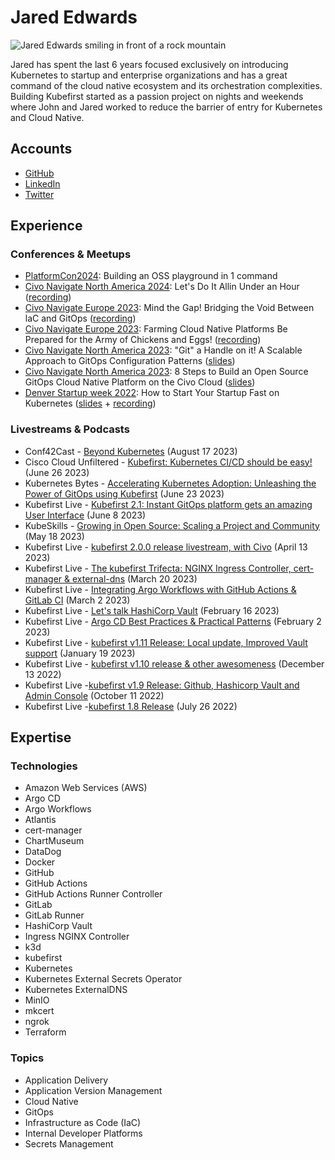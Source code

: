 # Jared Edwards

![Jared Edwards smiling in front of a rock mountain](../pictures/jared.jpg)

Jared has spent the last 6 years focused exclusively on introducing Kubernetes to startup and enterprise organizations and has a great command of the cloud native ecosystem and its orchestration complexities. Building Kubefirst started as a passion project on nights and weekends where John and Jared worked to reduce the barrier of entry for Kubernetes and Cloud Native.

## Accounts

- [GitHub](https://github.com/jarededwards)
- [LinkedIn](https://www.linkedin.com/in/je-k8s/)
- [Twitter](https://twitter.com/jre519)

## Experience

### Conferences & Meetups

- [PlatformCon2024](https://platformcon.com/workshops/building-an-oss-playground-in-1-command): Building an OSS playground in 1 command
- [Civo Navigate North America 2024](https://www.civo.com/navigate/north-america/2024): Let's Do It Allin Under an Hour ([recording](https://www.youtube.com/watch?v=4p2YAp5tRM4))
- [Civo Navigate Europe 2023](https://www.civo.com/navigate/europe/2023): Mind the Gap! Bridging the Void Between laC and GitOps ([recording](https://www.youtube.com/watch?v=2sK9VGAv79Y))
- [Civo Navigate Europe 2023](https://www.civo.com/navigate/europe/2023): Farming Cloud Native Platforms Be Prepared for the Army of Chickens and Eggs! ([recording](https://www.youtube.com/watch?v=zGgNG2tym_U))
- [Civo Navigate North America 2023](https://www.civo.com/navigate/north-america-2023): "Git" a Handle on it! A Scalable Approach to GitOps Configuration Patterns ([slides](../slides/Civo%20Navigate%20North%20America%202023%20-%20Git%20a%20Handle%20on%20it%2C%20A%20Scalable%20Approach%20to%20GitOps%20Configuration%20Patterns.pdf))
- [Civo Navigate North America 2023](https://www.civo.com/navigate/north-america-2023): 8 Steps to Build an Open Source GitOps Cloud Native Platform on the Civo Cloud ([slides](../slides/Civo%20Navigate%20North%20America%202023%20-%208%20Steps%20to%20Build%20an%20Open%20Source%20GitOps%20Cloud%20Native%20Platform%20on%20the%20Civo%20Cloud.pdf))
- [Denver Startup week 2022](https://www.denverstartupweek.org): How to Start Your Startup Fast on Kubernetes ([slides](../slides/Denver%20Startup%20week%202022%20-%20How%20to%20Start%20Your%20Startup%20Fast%20on%20Kubernetes.pdf) + [recording](https://www.youtube.com/watch?v=3phL4mjN-Rw))

### Livestreams & Podcasts

- Conf42Cast - [Beyond Kubernetes](https://www.youtube.com/watch?v=H17k5GEBD8U) (August 17 2023)
- Cisco Cloud Unfiltered - [Kubefirst: Kubernetes CI/CD should be easy!](https://www.youtube.com/watch?v=Jnk8ac6Bu88) (June 26 2023)
- Kubernetes Bytes - [Accelerating Kubernetes Adoption: Unleashing the Power of GitOps using Kubefirst](https://www.youtube.com/watch?v=CSGF9VgYmXk) (June 23 2023)
- Kubefirst Live - [Kubefirst 2.1: Instant GitOps platform gets an amazing User Interface](https://www.youtube.com/watch?v=WWuwjRpSewM) (June 8 2023)
- KubeSkills - [Growing in Open Source: Scaling a Project and Community](https://www.youtube.com/watch?v=NMZxuazgaRM) (May 18 2023)
- Kubefirst Live - [kubefirst 2.0.0 release livestream, with Civo](https://www.youtube.com/watch?v=l0MRtWbbiDk) (April 13 2023)
- Kubefirst Live - [The kubefirst Trifecta: NGINX Ingress Controller, cert-manager & external-dns](https://www.youtube.com/watch?v=o6dt-2Dp1xE) (March 20 2023)
- Kubefirst Live - [Integrating Argo Workflows with GitHub Actions & GitLab CI](https://www.youtube.com/watch?v=4VrgjdlpCmo) (March 2 2023)
- Kubefirst Live - [Let's talk HashiCorp Vault](https://www.youtube.com/watch?v=vczxh0SH5Hk) (February 16 2023)
- Kubefirst Live - [Argo CD Best Practices & Practical Patterns](https://www.youtube.com/watch?v=CJQBtDYA_44) (February 2 2023)
- Kubefirst Live - [kubefirst v1.11 Release: Local update, Improved Vault support](https://www.youtube.com/watch?v=dnb8PkstC0Y) (January 19 2023)
- Kubefirst Live - [kubefirst v1.10 release & other awesomeness](https://www.youtube.com/watch?v=cjbWbyWCI4Q) (December 13 2022)
- Kubefirst Live -[kubefirst v1.9 Release: Github, Hashicorp Vault and Admin Console](https://www.youtube.com/watch?v=6OwLwN_G9D0) (October 11 2022)
- Kubefirst Live -[kubefirst 1.8 Release](https://www.youtube.com/watch?v=2sFdz21JQ7c) (July 26 2022)

## Expertise

### Technologies

- Amazon Web Services (AWS)
- Argo CD
- Argo Workflows
- Atlantis
- cert-manager
- ChartMuseum
- DataDog
- Docker
- GitHub
- GitHub Actions
- GitHub Actions Runner Controller
- GitLab
- GitLab Runner
- HashiCorp Vault
- Ingress NGINX Controller
- k3d
- kubefirst
- Kubernetes
- Kubernetes External Secrets Operator
- Kubernetes ExternalDNS
- MinIO
- mkcert
- ngrok
- Terraform

### Topics

- Application Delivery
- Application Version Management
- Cloud Native
- GitOps
- Infrastructure as Code (IaC)
- Internal Developer Platforms
- Secrets Management
